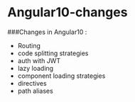 # Angular10-changes
###Changes in Angular10 :
- Routing
- code splitting strategies
- auth with JWT
- lazy loading
- component loading strategies
- directives
- path aliases

